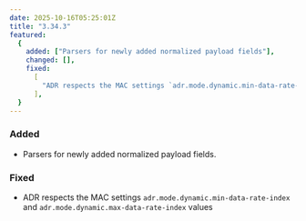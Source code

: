 ```yaml
---
date: 2025-10-16T05:25:01Z
title: "3.34.3"
featured:
  {
    added: ["Parsers for newly added normalized payload fields"],
    changed: [],
    fixed:
      [
        "ADR respects the MAC settings `adr.mode.dynamic.min-data-rate-index` and `adr.mode.dynamic.max-data-rate-index` values",
      ],
  }
---
```


### Added

- Parsers for newly added normalized payload fields.

### Fixed

- ADR respects the MAC settings `adr.mode.dynamic.min-data-rate-index` and `adr.mode.dynamic.max-data-rate-index` values
